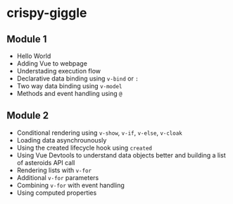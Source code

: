 # crispy-giggle

## Module 1
- Hello World
- Adding Vue to webpage
- Understading execution flow
- Declarative data binding using `v-bind` or `:`
- Two way data binding using `v-model`
- Methods and event handling using `@`


## Module 2
- Conditional rendering using `v-show`, `v-if`, `v-else`, `v-cloak`
- Loading data asynchrounously
- Using the created lifecycle hook using `created`
- Using Vue Devtools to understand data objects better and building a list of asteroids API call
- Rendering lists with `v-for`
- Additional `v-for` parameters
- Combining `v-for` with event handling
- Using computed properties